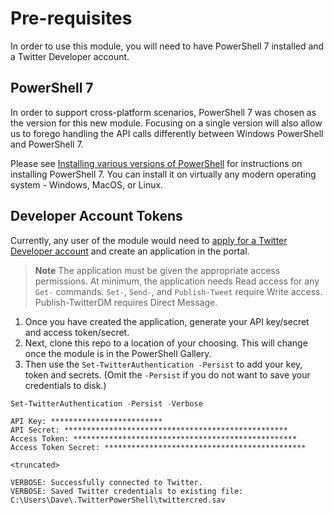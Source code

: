 # Pre-requisites

In order to use this module, you will need to have PowerShell 7 installed and a Twitter Developer account.

## PowerShell 7

In order to support cross-platform scenarios, PowerShell 7 was chosen as the version for this new module.
Focusing on a single version will also allow us to forego handling the API calls differently between Windows PowerShell and PowerShell 7.

Please see [Installing various versions of PowerShell](https://docs.microsoft.com/en-us/powershell/scripting/install/installing-powershell?view=powershell-7) for instructions on installing PowerShell 7.
You can install it on virtually any modern operating system - Windows, MacOS, or Linux.

## Developer Account Tokens

Currently, any user of the module would need to [apply for a Twitter Developer account](https://developer.twitter.com/en/apply/user.html) and create an application in the portal.

> **Note**
> The application must be given the appropriate access permissions.
> At minimum, the application needs Read access for any `Get-` commands. `Set-`, `Send-`, and `Publish-Tweet` require Write access.
> Publish-TwitterDM requires Direct Message.

1. Once you have created the application, generate your API key/secret and access token/secret.
2. Next, clone this repo to a location of your choosing. This will change once the module is in the PowerShell Gallery.
3. Then use the `Set-TwitterAuthentication -Persist` to add your key, token and secrets. (Omit the `-Persist` if you do not want to save your credentials to disk.)

```powershell
Set-TwitterAuthentication -Persist -Verbose
```

```console
API Key: *************************
API Secret: **************************************************
Access Token: **************************************************
Access Token Secret: *********************************************

<truncated>

VERBOSE: Successfully connected to Twitter.
VERBOSE: Saved Twitter credentials to existing file: C:\Users\Dave\.TwitterPowerShell\twittercred.sav
```
